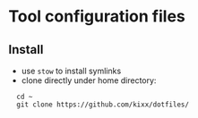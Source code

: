 # Tool configuration files

## Install 

* use `stow` to install symlinks
* clone directly under home directory:
```
  cd ~
  git clone https://github.com/kixx/dotfiles/
```


